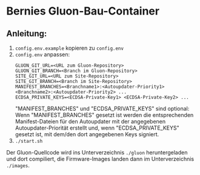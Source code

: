 # Bernies Gluon-Bau-Container
## Anleitung:

1. `config.env.example` kopieren zu `config.env`
2. `config.env` anpassen:
   ```
   GLUON_GIT_URL=<URL zum Gluon-Repository>
   GLUON_GIT_BRANCH=<Branch im Gluon-Repository>
   SITE_GIT_URL=<URL zum Site-Repository>
   SITE_GIT_BRANCH=<Branch im Site-Repository>
   MANIFEST_BRANCHES=<Branchname1>:<Autoupdater-Priority1> <Branchname2>:<Autoupdater-Priority2> ...
   ECDSA_PRIVATE_KEYS=<ECDSA-Private-Key1> <ECDSA-Private-Key2> ...
   ```
   "MANIFEST_BRANCHES" und "ECDSA_PRIVATE_KEYS" sind optional:
   Wenn "MANIFEST_BRANCHES" gesetzt ist werden die entsprechenden Manifest-Dateien für den Autoupdater mit der angegebenen Autoupdater-Priorität erstellt und, wenn "ECDSA_PRIVATE_KEYS" gesetzt ist, mit dem/den dort angegebenen Keys signiert.
3. `./start.sh`

Der Gluon-Quellcode wird ins Unterverzeichnis `./gluon` heruntergeladen und dort compiliert, die Firmware-Images landen dann im Unterverzeichnis `./images`.
